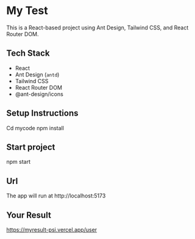 # My Test

This is a React-based project using Ant Design, Tailwind CSS, and React Router DOM.

## Tech Stack

- React
- Ant Design (`antd`)
- Tailwind CSS
- React Router DOM
- @ant-design/icons


## Setup Instructions
Cd mycode
npm install

## Start project
npm start

## Url 
The app will run at http://localhost:5173

## Your Result
https://myresult-psi.vercel.app/user
